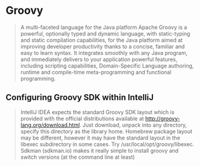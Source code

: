# Groovy
> A multi-faceted language for the Java platform
> Apache Groovy is a powerful, optionally typed and dynamic language, with static-typing and static compilation capabilities, for the Java platform aimed at improving developer productivity thanks to a concise, familiar and easy to learn syntax. It integrates smoothly with any Java program, and immediately delivers to your application powerful features, including scripting capabilities, Domain-Specific Language authoring, runtime and compile-time meta-programming and functional programming.

## Configuring Groovy SDK within IntelliJ
> IntelliJ IDEA expects the standard Groovy SDK layout which is provided with the official distributions available at http://groovy-lang.org/download.html. Just download, unpack into any directory, specify this directory as the library home.
> Homebrew package layout may be different, however it may have the standard layout in the libexec subdirectory in some cases. Try /usr/local/opt/groovy/libexec.
> Sdkman (sdkman.io) makes it really simple to install groovy and switch versions (at the command line at least) 

